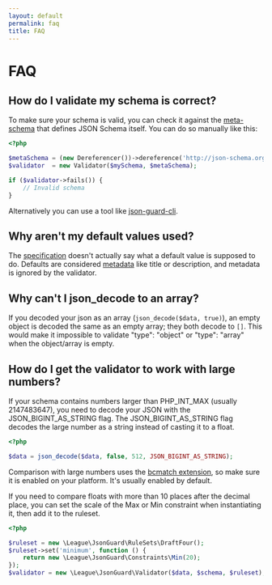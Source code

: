 ```yaml
---
layout: default
permalink: faq
title: FAQ
---
```


# FAQ

## How do I validate my schema is correct?

To make sure your schema is valid, you can check it against the [meta-schema](http://json-schema.org/schema) that defines JSON Schema itself.  You can do so manually like this:

```php
<?php

$metaSchema = (new Dereferencer())->dereference('http://json-schema.org/draft-04/schema#');
$validator  = new Validator($mySchema, $metaSchema);

if ($validator->fails()) {
    // Invalid schema
}
```

Alternatively you can use a tool like [json-guard-cli](https://github.com/yuloh/json-guard-cli).

## Why aren't my default values used?

The [specification](http://json-schema.org/latest/json-schema-validation.html#rfc.section.6.2) doesn't actually say what a default value is supposed to do.  Defaults are considered [metadata](https://spacetelescope.github.io/understanding-json-schema/reference/generic.html#metadata) like title or description, and metadata is ignored by the validator.

## Why can't I json_decode to an array?

If you decoded your json as an array (`json_decode($data, true)`), an empty object is decoded the same as an empty array; they both decode to `[]`.  This would make it impossible to validate "type": "object" or "type": "array" when the object/array is empty.

## How do I get the validator to work with large numbers?

If your schema contains numbers larger than PHP_INT_MAX (usually 2147483647), you need to decode your JSON with the JSON_BIGINT_AS_STRING flag.  The JSON_BIGINT_AS_STRING flag decodes the large number as a string instead of casting it to a float.

```php
<?php

$data = json_decode($data, false, 512, JSON_BIGINT_AS_STRING);
```

Comparison with large numbers uses the [bcmatch extension](http://php.net/manual/en/book.bc.php), so make sure it is enabled on your platform.  It's usually enabled by default.

If you need to compare floats with more than 10 places after the decimal place, you can set the scale of the Max or Min constraint when instantiating it, then add it to the ruleset.

```php
<?php

$ruleset = new \League\JsonGuard\RuleSets\DraftFour();
$ruleset->set('minimum', function () {
    return new \League\JsonGuard\Constraints\Min(20);
});
$validator = new \League\JsonGuard\Validator($data, $schema, $ruleset);
```
